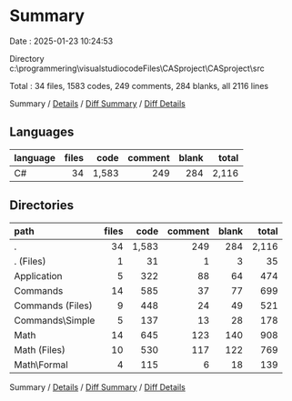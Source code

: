 # Summary

Date : 2025-01-23 10:24:53

Directory c:\\programmering\\visualstudiocodeFiles\\CASproject\\CASproject\\src

Total : 34 files,  1583 codes, 249 comments, 284 blanks, all 2116 lines

Summary / [Details](details.md) / [Diff Summary](diff.md) / [Diff Details](diff-details.md)

## Languages
| language | files | code | comment | blank | total |
| :--- | ---: | ---: | ---: | ---: | ---: |
| C# | 34 | 1,583 | 249 | 284 | 2,116 |

## Directories
| path | files | code | comment | blank | total |
| :--- | ---: | ---: | ---: | ---: | ---: |
| . | 34 | 1,583 | 249 | 284 | 2,116 |
| . (Files) | 1 | 31 | 1 | 3 | 35 |
| Application | 5 | 322 | 88 | 64 | 474 |
| Commands | 14 | 585 | 37 | 77 | 699 |
| Commands (Files) | 9 | 448 | 24 | 49 | 521 |
| Commands\\Simple | 5 | 137 | 13 | 28 | 178 |
| Math | 14 | 645 | 123 | 140 | 908 |
| Math (Files) | 10 | 530 | 117 | 122 | 769 |
| Math\\Formal | 4 | 115 | 6 | 18 | 139 |

Summary / [Details](details.md) / [Diff Summary](diff.md) / [Diff Details](diff-details.md)